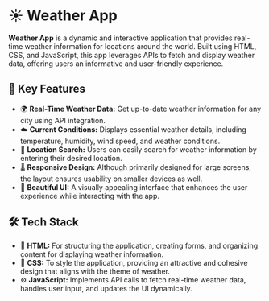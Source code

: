 # ☀️ Weather App

**Weather App** is a dynamic and interactive application that provides real-time weather information for locations around the world. Built using HTML, CSS, and JavaScript, this app leverages APIs to fetch and display weather data, offering users an informative and user-friendly experience.

## 🌟 Key Features

- 🌍 **Real-Time Weather Data:** Get up-to-date weather information for any city using API integration.
- ☁️ **Current Conditions:** Displays essential weather details, including temperature, humidity, wind speed, and weather conditions.
- 📍 **Location Search:** Users can easily search for weather information by entering their desired location.
- 🌡️ **Responsive Design:** Although primarily designed for large screens, the layout ensures usability on smaller devices as well.
- 🎨 **Beautiful UI:** A visually appealing interface that enhances the user experience while interacting with the app.

## 🛠️ Tech Stack

- 🧩 **HTML:** For structuring the application, creating forms, and organizing content for displaying weather information.
- 🎨 **CSS:** To style the application, providing an attractive and cohesive design that aligns with the theme of weather.
- ⚙️ **JavaScript:** Implements API calls to fetch real-time weather data, handles user input, and updates the UI dynamically.
